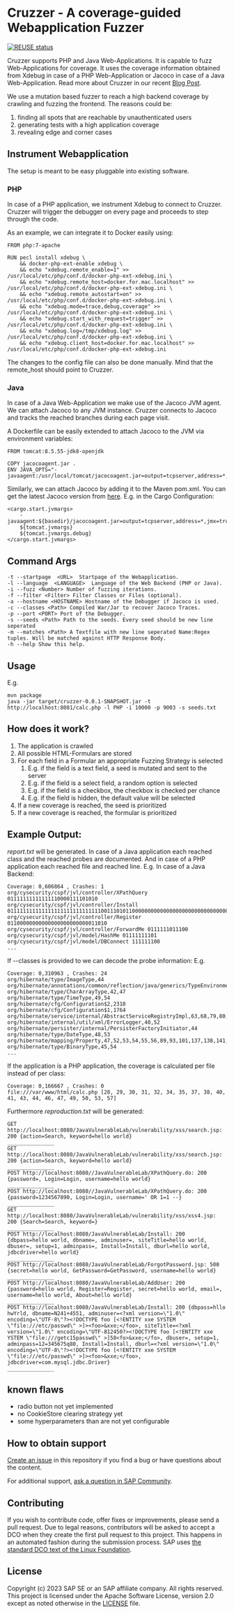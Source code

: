 # Cruzzer - A coverage-guided Webapplication Fuzzer

[![REUSE status](https://api.reuse.software/badge/github.com/SAP-samples/security-research-cruzzer)](https://api.reuse.software/info/github.com/SAP-samples/security-research-cruzzer)

Cruzzer supports PHP and Java Web-Applications. It is capable to fuzz Web-Applications for coverage.
It uses the coverage information obtained from Xdebug in case of a PHP Web-Application or Jacoco in case of a Java Web-Application.
Read more about Cruzzer in our recent [Blog Post](https://blogs.sap.com/2023/04/25/cruzzer-combining-crawling-and-coverage-guided-fuzzing-for-web-applications/).


We use a mutation based fuzzer to reach a high backend coverage by crawling and fuzzing the frontend.
The reasons could be:
1. finding all spots that are reachable by unauthenticated users
2. generating tests with a high application coverage
3. revealing edge and corner cases

## Instrument Webapplication

The setup is meant to be easy pluggable into existing software.

### PHP

In case of a PHP application, we instrument Xdebug to connect to Cruzzer. Cruzzer will trigger the debugger on every page and proceeds to step through the code.

As an example, we can integrate it to Docker easily using:
```
FROM php:7-apache

RUN pecl install xdebug \
    && docker-php-ext-enable xdebug \
    && echo "xdebug.remote_enable=1" >> /usr/local/etc/php/conf.d/docker-php-ext-xdebug.ini \
    && echo "xdebug.remote_host=docker.for.mac.localhost" >> /usr/local/etc/php/conf.d/docker-php-ext-xdebug.ini \
    && echo "xdebug.remote_autostart=on" >> /usr/local/etc/php/conf.d/docker-php-ext-xdebug.ini \
    && echo "xdebug.mode=trace,debug,coverage" >> /usr/local/etc/php/conf.d/docker-php-ext-xdebug.ini \
    && echo "xdebug.start_with_request=trigger" >> /usr/local/etc/php/conf.d/docker-php-ext-xdebug.ini \
    && echo "xdebug.log=/tmp/xdebug.log" >> /usr/local/etc/php/conf.d/docker-php-ext-xdebug.ini \
    && echo "xdebug.client_host=docker.for.mac.localhost" >> /usr/local/etc/php/conf.d/docker-php-ext-xdebug.ini
```

The changes to the config file can also be done manually. Mind that the remote_host should point to Cruzzer.

### Java

In case of a Java Web-Application we make use of the Jacoco JVM agent. We can attach Jacoco
 to any JVM instance. Cruzzer connects to Jacoco and tracks the reached branches during each page visit.

A Dockerfile can be easily extended to attach Jacoco to the JVM via environment variables:
```
FROM tomcat:8.5.55-jdk8-openjdk

COPY jacocoagent.jar .
ENV JAVA_OPTS="-javaagent:/usr/local/tomcat/jacocoagent.jar=output=tcpserver,address=*,jmx=true,dumponexit=false"                                                                                                     
```

Similarly, we can attach Jacoco by adding it to the Maven pom.xml. You can get the latest Jacoco version from [here](https://www.eclemma.org/jacoco/).
E.g. in the Cargo Configuration:

```
<cargo.start.jvmargs>
    -javaagent:${basedir}/jacocoagent.jar=output=tcpserver,address=*,jmx=true,dumponexit=false
    ${tomcat.jvmargs}
    ${tomcat.jvmargs.debug}
</cargo.start.jvmargs>
```

## Command Args
```
-t --startpage  <URL>  Startpage of the Webapplication.
-l --language  <LANGUAGE>  Language of the Web Backend (PHP or Java).
-i --fuzz <Number> Number of fuzzing iterations.
-f --filter <Filter> Filter Classes or Files (optional).
-a --hostname <HOSTNAME> Hostname of the Debugger if Jacoco is used.
-c --classes <Path> Compiled War/Jar to recover Jacoco Traces.
-p --port <PORT> Port of the Debugger.
-s --seeds <Path> Path to the seeds. Every seed should be new line seperated
-m --matches <Path> A Textfile with new line seperated Name:Regex tuples. Will be matched against HTTP Response Body.
-h --help Show this help.
```



## Usage

E.g.

```
mvn package
java -jar target/cruzzer-0.0.1-SNAPSHOT.jar -t http://localhost:8081/calc.php -l PHP -i 10000 -p 9003 -s seeds.txt
```


## How does it work?

1. The application is crawled
2. All possible HTML-Formulars are stored
3. For each field in a Formular an appropriate Fuzzing Strategy is selected
   1. E.g. if the field is a text field, a seed is mutated and sent to the server
   2. E.g. if the field is a select field, a random option is selected
   3. E.g. if the field is a checkbox, the checkbox is checked per chance
   4. E.g. if the field is hidden, the default value will be selected
4. If a new coverage is reached, the seed is prioritized
5. If a new coverage is reached, the formular is prioritized

## Example Output:

*report.txt* will be generated. In case of a Java application each reached class and the reached probes are documented.
And in case of a PHP application each reached file and reached line.
E.g.
In case of a Java Backend:
```
Coverage: 0,606864 , Crashes: 1 
org/cysecurity/cspf/jvl/controller/XPathQuery 01111111111111110000111101010
org/cysecurity/cspf/jvl/controller/Install 0111111111111111111111111111110011101011000000000000000000000000000000000000000001111111010
org/cysecurity/cspf/jvl/controller/Register 01100000000000000000000000011010
org/cysecurity/cspf/jvl/controller/ForwardMe 0111111011100
org/cysecurity/cspf/jvl/model/HashMe 01111111101
org/cysecurity/cspf/jvl/model/DBConnect 111111100
...
```
If --classes is provided to we can decode the probe information:
E.g.
```
Coverage: 0,310963 , Crashes: 24 
org/hibernate/type/ImageType,44
org/hibernate/annotations/common/reflection/java/generics/TypeEnvironmentFactory,38
org/hibernate/type/CharArrayType,42,47
org/hibernate/type/TimeType,49,54
org/hibernate/cfg/Configuration$2,2310
org/hibernate/cfg/Configuration$1,1764
org/hibernate/service/internal/AbstractServiceRegistryImpl,63,68,79,80,83,84,88,89,109,114,115,117,119,124,125,129,130,134,138,139,140,141,142,145,150,151,156,170,171,177,180,181,193,195,197,198,200,204,205,206,207,215,216
org/hibernate/internal/util/xml/ErrorLogger,40,52
org/hibernate/persister/internal/PersisterFactoryInitiator,44
org/hibernate/type/DateType,48,53
org/hibernate/mapping/Property,47,52,53,54,55,56,89,93,101,137,138,141,142,145,146,151,152,173,174,177,178,181,182,189,190,212,213,216,224,225,257,258,273,274,289,290
org/hibernate/type/BinaryType,45,54
...
```
If the application is a PHP application, the coverage is calculated per file instead of per class:
```
Coverage: 0,166667 , Crashes: 0
file:///var/www/html/calc.php [28, 29, 30, 31, 32, 34, 35, 37, 38, 40, 41, 43, 44, 46, 47, 49, 50, 53, 57]
```

Furthermore *reproduction.txt* will be generated:
```
GET http://localhost:8080/JavaVulnerableLab/vulnerability/xss/search.jsp: 200 {action=Search, keyword=hello world}
_______________
GET http://localhost:8080/JavaVulnerableLab/vulnerability/xss/search.jsp: 200 {action=Search, keyword=hello world}
_______________
POST http://localhost:8080//JavaVulnerableLab/XPathQuery.do: 200 {password=, Login=Login, username=hello world}
_______________
POST http://localhost:8080//JavaVulnerableLab/XPathQuery.do: 200 {password=1234567890, Login=Login, username=' OR 1=1 --}
_______________
GET http://localhost:8080/JavaVulnerableLab/vulnerability/xss/xss4.jsp: 200 {Search=Search, keyword=}
_______________
POST http://localhost:8080/JavaVulnerableLab/Install: 200 {dbpass=hello world, dbname=, adminuser=, siteTitle=hello world, dbuser=, setup=1, adminpass=, Install=Install, dburl=hello world, jdbcdriver=hello world}
_______________
POST http://localhost:8080/JavaVulnerableLab/ForgotPassword.jsp: 500 {secret=hello world, GetPassword=GetPassword, username=hello world}
_______________
POST http://localhost:8080/JavaVulnerableLab/AddUser: 200 {password=hello world, Register=Register, secret=hello world, email=, username=hello world, About=hello world}
_______________
POST http://localhost:8080/JavaVulnerableLab/Install: 200 {dbpass=hllo hwYrld, dbname=N241+4551, adminuser=<?xml version=\"1.0\" encoding=\"UTF-8\"?><!DOCTYPE foo [<!ENTITY xxe SYSTEM \"file:///etc/passwd\" >]><foo>&xxe;</foo>, siteTitle=<?xml version=\"1.0\" encoding=\"UTF-812450?><!DOCTYPE foo [<!ENTITY xxe YSTEM \"file:///getc15passwd\" >]58<fo>&xxe;</fo>, dbuser=, setup=1, adminpass=12=345675q80, Install=Install, dburl=<?xml version=\"1.0\" encoding=\"UTF-8\"?><!DOCTYPE foo [<!ENTITY xxe SYSTEM \"file:///etc/passwd\" >]><foo>&xxe;</foo>, jdbcdriver=com.mysql.jdbc.Driver}
_______________

```

## known flaws
- radio button not yet implemented
- no CookieStore clearing strategy yet
- some hyperparameters than are not yet configurable

## How to obtain support

[Create an issue](https://github.com/SAP-samples/security-research-cruzzer/issues) in this repository if you find a bug or have questions about the content.

For additional support, [ask a question in SAP Community](https://answers.sap.com/questions/ask.html).

## Contributing
If you wish to contribute code, offer fixes or improvements, please send a pull request. Due to legal reasons, contributors will be asked to accept a DCO when they create the first pull request to this project. This happens in an automated fashion during the submission process. SAP uses [the standard DCO text of the Linux Foundation](https://developercertificate.org/).

## License
Copyright (c) 2023 SAP SE or an SAP affiliate company. All rights reserved. This project is licensed under the Apache Software License, version 2.0 except as noted otherwise in the [LICENSE](LICENSE) file.

